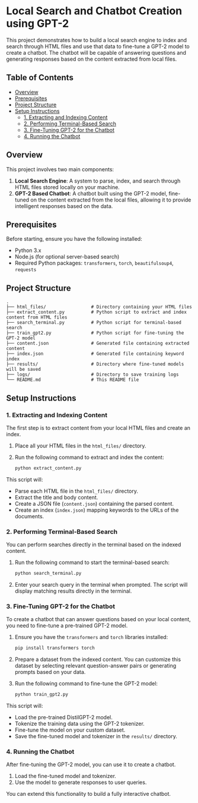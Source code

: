 # Local Search and Chatbot Creation using GPT-2

This project demonstrates how to build a local search engine to index and search through HTML files and use that data to fine-tune a GPT-2 model to create a chatbot. The chatbot will be capable of answering questions and generating responses based on the content extracted from local files.

## Table of Contents

- [Overview](#overview)
- [Prerequisites](#prerequisites)
- [Project Structure](#project-structure)
- [Setup Instructions](#setup-instructions)
  - [1. Extracting and Indexing Content](#1-extracting-and-indexing-content)
  - [2. Performing Terminal-Based Search](#2-performing-terminal-based-search)
  - [3. Fine-Tuning GPT-2 for the Chatbot](#3-fine-tuning-gpt-2-for-the-chatbot)
  - [4. Running the Chatbot](#4-running-the-chatbot)

## Overview

This project involves two main components:
1. **Local Search Engine**: A system to parse, index, and search through HTML files stored locally on your machine.
2. **GPT-2 Based Chatbot**: A chatbot built using the GPT-2 model, fine-tuned on the content extracted from the local files, allowing it to provide intelligent responses based on the data.

## Prerequisites

Before starting, ensure you have the following installed:
- Python 3.x
- Node.js (for optional server-based search)
- Required Python packages: `transformers`, `torch`, `beautifulsoup4`, `requests`

## Project Structure

```
.
├── html_files/                 # Directory containing your HTML files
├── extract_content.py          # Python script to extract and index content from HTML files
├── search_terminal.py          # Python script for terminal-based search
├── train_gpt2.py               # Python script for fine-tuning the GPT-2 model
├── content.json                # Generated file containing extracted content
├── index.json                  # Generated file containing keyword index
├── results/                    # Directory where fine-tuned models will be saved
├── logs/                       # Directory to save training logs
└── README.md                   # This README file
```

## Setup Instructions

### 1. Extracting and Indexing Content

The first step is to extract content from your local HTML files and create an index.

1. Place all your HTML files in the `html_files/` directory.
2. Run the following command to extract and index the content:

   ```bash
   python extract_content.py
   ```

This script will:
- Parse each HTML file in the `html_files/` directory.
- Extract the title and body content.
- Create a JSON file (`content.json`) containing the parsed content.
- Create an index (`index.json`) mapping keywords to the URLs of the documents.

### 2. Performing Terminal-Based Search

You can perform searches directly in the terminal based on the indexed content.

1. Run the following command to start the terminal-based search:

   ```bash
   python search_terminal.py
   ```

2. Enter your search query in the terminal when prompted. The script will display matching results directly in the terminal.

### 3. Fine-Tuning GPT-2 for the Chatbot

To create a chatbot that can answer questions based on your local content, you need to fine-tune a pre-trained GPT-2 model.

1. Ensure you have the `transformers` and `torch` libraries installed:

   ```bash
   pip install transformers torch
   ```

2. Prepare a dataset from the indexed content. You can customize this dataset by selecting relevant question-answer pairs or generating prompts based on your data.

3. Run the following command to fine-tune the GPT-2 model:

   ```bash
   python train_gpt2.py
   ```

This script will:
- Load the pre-trained DistilGPT-2 model.
- Tokenize the training data using the GPT-2 tokenizer.
- Fine-tune the model on your custom dataset.
- Save the fine-tuned model and tokenizer in the `results/` directory.

### 4. Running the Chatbot

After fine-tuning the GPT-2 model, you can use it to create a chatbot.

1. Load the fine-tuned model and tokenizer.
2. Use the model to generate responses to user queries.

You can extend this functionality to build a fully interactive chatbot.
